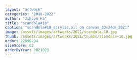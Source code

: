 ```yaml
---
layout: "artwork"
categories: "2018-2022"
author: "Jihoon Ha"
title: "scandola#10"
caption: "scandola#10_acrylic,oil on canvas_33×24㎝_2021"
image: /assets/images/artworks/2021/scandola-10.jpg
thumb: /assets/images/artworks/2021/thumbs/scandola-10.jpg
order: 22090204
sizeScore: 02
orderByYear: 2021023
---
```

